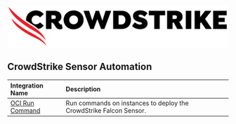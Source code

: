 ![](https://raw.githubusercontent.com/CrowdStrike/falconpy/main/docs/asset/cs-logo.png)



## CrowdStrike Sensor Automation

| Integration Name | Description |
|:-|:-|
| [OCI Run Command](runcommand) | Run commands on instances to deploy the CrowdStrike Falcon Sensor. |

